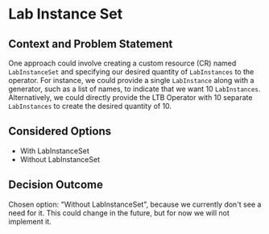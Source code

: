 # Lab Instance Set

## Context and Problem Statement

One approach could involve creating a custom resource (CR) named `LabInstanceSet` and specifying our desired quantity of `LabInstances` to the operator. For instance, we could provide a single `LabInstance` along with a generator, such as a list of names, to indicate that we want 10 `LabInstances`. Alternatively, we could directly provide the LTB Operator with 10 separate `LabInstances` to create the desired quantity of 10.

## Considered Options

* With LabInstanceSet
* Without LabInstanceSet

## Decision Outcome

Chosen option: "Without LabInstanceSet", because we currently don't see a need for it. This could change in the future, but for now we will not implement it.
